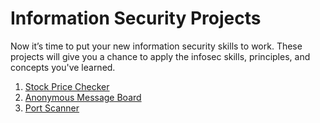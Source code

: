 # Information Security Projects

Now it’s time to put your new information security skills to work. These projects will give you a chance to apply the infosec skills, principles, and concepts you've learned.

1. [Stock Price Checker](https://github.com/HOuadhour/Stock-Price-Checker)
2. [Anonymous Message Board](https://github.com/HOuadhour/Anonymous-Message-Board)
3. [Port Scanner](https://github.com/HOuadhour/Port-Scanner)
